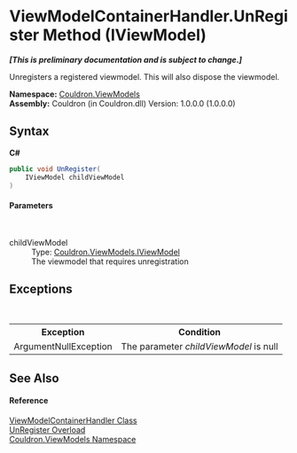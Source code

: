 # ViewModelContainerHandler.UnRegister Method (IViewModel)
 _**\[This is preliminary documentation and is subject to change.\]**_

Unregisters a registered viewmodel. This will also dispose the viewmodel.

**Namespace:**&nbsp;<a href="N_Couldron_ViewModels">Couldron.ViewModels</a><br />**Assembly:**&nbsp;Couldron (in Couldron.dll) Version: 1.0.0.0 (1.0.0.0)

## Syntax

**C#**<br />
``` C#
public void UnRegister(
	IViewModel childViewModel
)
```


#### Parameters
&nbsp;<dl><dt>childViewModel</dt><dd>Type: <a href="T_Couldron_ViewModels_IViewModel">Couldron.ViewModels.IViewModel</a><br />The viewmodel that requires unregistration</dd></dl>

## Exceptions
&nbsp;<table><tr><th>Exception</th><th>Condition</th></tr><tr><td>ArgumentNullException</td><td>The parameter *childViewModel* is null</td></tr></table>

## See Also


#### Reference
<a href="T_Couldron_ViewModels_ViewModelContainerHandler">ViewModelContainerHandler Class</a><br /><a href="Overload_Couldron_ViewModels_ViewModelContainerHandler_UnRegister">UnRegister Overload</a><br /><a href="N_Couldron_ViewModels">Couldron.ViewModels Namespace</a><br />